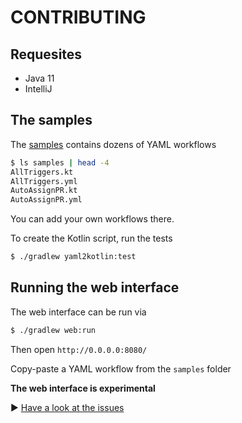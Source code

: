 # CONTRIBUTING

## Requesites

- Java 11
- IntelliJ

## The samples

The [samples](samples) contains dozens of YAML workflows

```bash
$ ls samples | head -4
AllTriggers.kt
AllTriggers.yml
AutoAssignPR.kt
AutoAssignPR.yml
```

You can add your own workflows there.

To create the Kotlin script, run the tests

```bash
$ ./gradlew yaml2kotlin:test
```

## Running the web interface

The web interface can be run via

```bash
$ ./gradlew web:run
```

Then open `http://0.0.0.0:8080/`

Copy-paste a YAML workflow from the `samples` folder

**The web interface is experimental**

▶️ [Have a look at the issues](https://gthub.com/typesafegithub/yaml2kotlin/issues)


